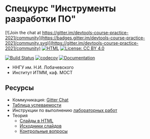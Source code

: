 # Спецкурс "Инструменты разработки ПО"

[![Join the chat at https://gitter.im/devtools-course-practice-2021/community](https://badges.gitter.im/devtools-course-practice-2021/community.svg)](https://gitter.im/devtools-course-practice-2021/community)
[![HTML][html-badge]][html]
[![License: CC BY 4.0](https://img.shields.io/badge/License-CC%20BY%204.0-lightgrey.svg)](https://creativecommons.org/licenses/by/4.0/)

<!-- Instead of Travis (Linux) and Appveyor (Windows) we will use GitHub Actions -->
<!-- [![Build Status](https://travis-ci.org/UNN-ITMM-Software/devtools-course-practice.svg?branch=master)](https://travis-ci.org/UNN-ITMM-Software/devtools-course-practice) -->
<!-- [![Build status](https://ci.appveyor.com/api/projects/status/dd89jfby02tn85p4?svg=true)](https://ci.appveyor.com/project/kirill-kornyakov/devtools-course-practice) -->
[![Build Status](https://github.com/UNN-ITMM-Software/devtools-course-practice/workflows/CI/badge.svg?branch=main)](https://github.com/UNN-ITMM-Software/devtools-course-practice/actions?query=branch%3Amain)
[![codecov](https://codecov.io/gh/UNN-ITMM-Software/devtools-course-practice/branch/main/graph/badge.svg)](https://codecov.io/gh/UNN-ITMM-Software/devtools-course-practice)
[![Documentation](https://readthedocs.org/projects/devtools-course-practice-2021/badge/?version=latest)](https://devtools-course-practice-2021.readthedocs.io/en/latest/modules.html)

 - ННГУ им. Н.И. Лобачевского
 - Институт ИТММ, каф. МОСТ

## Ресурсы

 - Коммуникация: [Gitter Chat][gitter]
 - [Таблица успеваемости][hall-of-fame]
 - Инструкции по выполнению [лабораторных работ][labs]
 - Теория
   - [Слайды в HTML][html]
   - [Исходники слайдов][theory]
   - [Контрольные вопросы][control-questions]

<!-- LINKS -->

[gitter]:            https://gitter.im/devtools-course-practice-2021/community 
[hall-of-fame]:      https://docs.google.com/spreadsheets/d/11dxBeegDOpkStVuHZJgpatZV4HqxIkdf6H4gnRpclSM/edit?usp=sharing
[labs]:              https://github.com/UNN-ITMM-Software/devtools-course-practice/tree/main/lab-guide
[control-questions]: https://github.com/UNN-ITMM-Software/devtools-course-theory/blob/master/slides/control-questions.md
[theory]:            https://github.com/UNN-ITMM-Software/devtools-course-theory
[html]:              http://unn-itmm-software.github.io/devtools-course-theory/
[html-badge]:        https://img.shields.io/badge/slides-html-blue.svg
[cdash]:             http://my.cdash.org/index.php?project=devtools-course-practice
